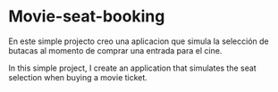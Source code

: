 # Movie-seat-booking

En este simple projecto creo una aplicacion que simula la selección de butacas al momento de comprar una entrada para el cine.

In this simple project, I create an application that simulates the seat selection when buying a movie ticket.
